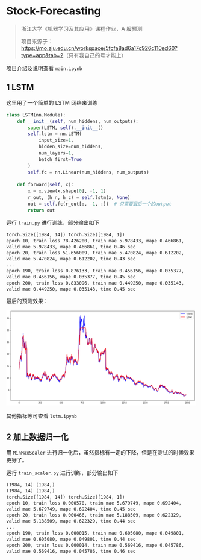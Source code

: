 # Stock-Forecasting

>浙江大学《机器学习及其应用》课程作业，A 股预测
>
>项目来源于：<https://mo.zju.edu.cn/workspace/5fcfa8ad6a17c926c110ed60?type=app&tab=2>（只有我自己的号才能上）

项目介绍及说明查看 `main.ipynb`

## 1 LSTM

这里用了一个简单的 LSTM 网络来训练

```python
class LSTM(nn.Module):
    def __init__(self, num_hiddens, num_outputs):
        super(LSTM, self).__init__()
        self.lstm = nn.LSTM(
            input_size=1,
            hidden_size=num_hiddens,
            num_layers=1,
            batch_first=True
        )
        self.fc = nn.Linear(num_hiddens, num_outputs)

    def forward(self, x):
        x = x.view(x.shape[0], -1, 1)
        r_out, (h_n, h_c) = self.lstm(x, None)
        out = self.fc(r_out[:, -1, :])  # 只需要最后一个的output
        return out
```

运行 `train.py` 进行训练，部分输出如下

```text
torch.Size([1984, 14]) torch.Size([1984, 1])
epoch 10, train loss 78.426200, train mae 5.978433, mape 0.466861, valid mae 5.978433, mape 0.466861, time 0.46 sec
epoch 20, train loss 51.656009, train mae 5.470824, mape 0.612202, valid mae 5.470824, mape 0.612202, time 0.43 sec
...
epoch 190, train loss 0.876133, train mae 0.456156, mape 0.035377, valid mae 0.456156, mape 0.035377, time 0.45 sec
epoch 200, train loss 0.833096, train mae 0.449250, mape 0.035143, valid mae 0.449250, mape 0.035143, time 0.45 sec
```

最后的预测效果：

![image-20210108185828112](README.assets/image-20210108185828112.png)

其他指标等可查看 `lstm.ipynb`



## 2 加上数据归一化

用 `MinMaxScaler` 进行归一化后，虽然指标有一定的下降，但是在测试的时候效果更好了。

运行 `train_scaler.py` 进行训练，部分输出如下

```text
(1984, 14) (1984,)
(1984, 14) (1984,)
torch.Size([1984, 14]) torch.Size([1984, 1])
epoch 10, train loss 0.000570, train mae 5.679749, mape 0.692404, valid mae 5.679749, mape 0.692404, time 0.45 sec
epoch 20, train loss 0.000466, train mae 5.188509, mape 0.622329, valid mae 5.188509, mape 0.622329, time 0.44 sec
...
epoch 190, train loss 0.000015, train mae 0.605080, mape 0.049801, valid mae 0.605080, mape 0.049801, time 0.44 sec
epoch 200, train loss 0.000014, train mae 0.569416, mape 0.045786, valid mae 0.569416, mape 0.045786, time 0.46 sec
```


